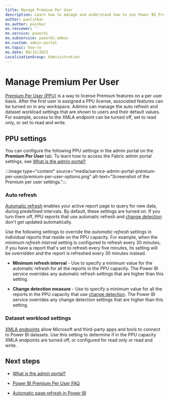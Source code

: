 ```yaml
---
title: Manage Premium Per User
description: Learn how to manage and understand how to use Power BI Premium Per User settings in the Admin portal.
author: paulinbar
ms.author: painbar
ms.reviewer: ''
ms.service: powerbi
ms.subservice: powerbi-admin
ms.custom: admin-portal
ms.topic: how-to
ms.date: 09/15/2023
LocalizationGroup: Administration
---
```


# Manage Premium Per User

[Premium Per User (PPU)](/power-bi/enterprise/service-premium-per-user-faq) is a way to license Premium features on a per user basis. After the first user is assigned a PPU license, associated features can be turned on in any workspace. Admins can manage the auto refresh and dataset workload settings that are shown to users and their default values. For example, access to the XMLA endpoint can be turned off, set to read only, or set to read and write.

## PPU settings

You can configure the following PPU settings in the admin portal on the **Premium Per User** tab. To learn how to access the Fabric admin portal settings, see [What is the admin portal?](admin-center.md)

   :::image type="content" source="media/service-admin-portal-premium-per-user/premium-per-user-options.png" alt-text="Screenshot of the Premium per user settings.":::

### Auto refresh

[Automatic refresh](/power-bi/create-reports/desktop-automatic-page-refresh) enables your active report page to query for new data, during predefined intervals. By default, these settings are turned on. If you turn them off, PPU reports that use automatic refresh and [change detection](/power-bi/create-reports/desktop-automatic-page-refresh#change-detection) don't get updated automatically.

Use the following settings to override the *automatic refresh* settings in individual reports that reside on the PPU capacity. For example, when the *minimum refresh interval* setting is configured to refresh every 30 minutes, if you have a report that's set to refresh every five minutes, its setting will be overridden and the report is refreshed every 30 minutes instead.

* **Minimum refresh interval** - Use to specify a minimum value for the automatic refresh for all the reports in the PPU capacity. The Power BI service overrides any automatic refresh settings that are higher than this setting.

* **Change detection measure** - Use to specify a minimum value for all the reports in the PPU capacity that use [change detection](/power-bi/create-reports/desktop-automatic-page-refresh#change-detection). The Power BI service overrides any change detection settings that are higher than this setting.

### Dataset workload settings

[XMLA endpoints](/power-bi/enterprise/service-premium-connect-tools) allow Microsoft and third-party apps and tools to connect to Power BI datasets. Use this setting to determine if in the PPU capacity XMLA endpoints are turned off, or configured for read only or read and write.

## Next steps

- [What is the admin portal?](admin-center.md)

- [Power BI Premium Per User FAQ](/power-bi/enterprise/service-premium-per-user-faq)

- [Automatic page refresh in Power BI](/power-bi/create-reports/desktop-automatic-page-refresh)
